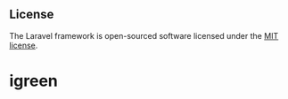 ## License

The Laravel framework is open-sourced software licensed under the [MIT license](https://opensource.org/licenses/MIT).
# igreen

